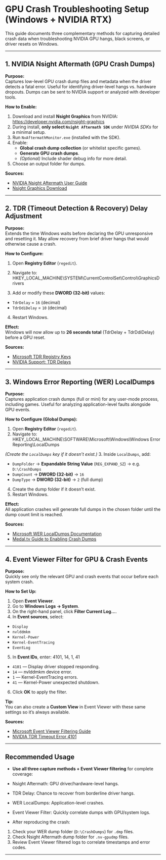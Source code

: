 # GPU Crash Troubleshooting Setup (Windows + NVIDIA RTX)

This guide documents three complementary methods for capturing detailed crash data when troubleshooting NVIDIA GPU hangs, black screens, or driver resets on Windows.

---

## 1. NVIDIA Nsight Aftermath (GPU Crash Dumps)

**Purpose:**  
Captures low-level GPU crash dump files and metadata when the driver detects a fatal error. Useful for identifying driver-level hangs vs. hardware dropouts. Dumps can be sent to NVIDIA support or analyzed with developer tools.

**How to Enable:**
1. Download and install **Nsight Graphics** from NVIDIA:  
   https://developer.nvidia.com/nsight-graphics
2. During install, **only select `Nsight Aftermath SDK`** under *NVIDIA SDKs* for a minimal setup.
3. Run `NvAftermathMonitor.exe` (installed with the SDK).
4. Enable:
   - **Global crash dump collection** (or whitelist specific games).
   - **Generate GPU crash dumps**.
   - *(Optional)* Include shader debug info for more detail.
5. Choose an output folder for dumps.

**Sources:**  
- [NVIDIA Nsight Aftermath User Guide](https://docs.nvidia.com/nsight-aftermath/UserGuide/index.html)  
- [Nsight Graphics Download](https://developer.nvidia.com/nsight-graphics)

---

## 2. TDR (Timeout Detection & Recovery) Delay Adjustment

**Purpose:**  
Extends the time Windows waits before declaring the GPU unresponsive and resetting it. May allow recovery from brief driver hangs that would otherwise cause a crash.

**How to Configure:**
1. Open **Registry Editor** (`regedit`).
2. Navigate to: HKEY_LOCAL_MACHINE\SYSTEM\CurrentControlSet\Control\GraphicsDrivers


3. Add or modify these **DWORD (32-bit)** values:
- `TdrDelay` = `16` (decimal)
- `TdrDdiDelay` = `10` (decimal)
4. Restart Windows.

**Effect:**  
Windows will now allow up to **26 seconds total** (TdrDelay + TdrDdiDelay) before a GPU reset.

**Sources:**  
- [Microsoft TDR Registry Keys](https://learn.microsoft.com/en-us/windows-hardware/drivers/display/tdr-registry-keys)  
- [NVIDIA Support: TDR Delays](https://nvidia.custhelp.com/app/answers/detail/a_id/3335)

---

## 3. Windows Error Reporting (WER) LocalDumps

**Purpose:**  
Captures application crash dumps (full or mini) for any user-mode process, including games. Useful for analyzing application-level faults alongside GPU events.

**How to Configure (Global Dumps):**
1. Open **Registry Editor** (`regedit`).
2. Navigate to: HKEY_LOCAL_MACHINE\SOFTWARE\Microsoft\Windows\Windows Error Reporting\LocalDumps

*(Create the `LocalDumps` key if it doesn’t exist.)*
3. Inside `LocalDumps`, add:
- `DumpFolder` → **Expandable String Value** (`REG_EXPAND_SZ`) → e.g. `D:\CrashDumps`
- `DumpCount` → **DWORD (32-bit)** → `16`
- `DumpType` → **DWORD (32-bit)** → `2` (full dump)
4. Create the dump folder if it doesn’t exist.
5. Restart Windows.

**Effect:**  
All application crashes will generate full dumps in the chosen folder until the dump count limit is reached.

**Sources:**  
- [Microsoft WER LocalDumps Documentation](https://learn.microsoft.com/en-us/windows/win32/wer/collecting-user-mode-dumps)  
- [Medal.tv Guide to Enabling Crash Dumps](https://support.medal.tv/support/solutions/articles/48001156648-how-to-enable-windows-crash-dumps)

---

## 4. Event Viewer Filter for GPU & Crash Events

**Purpose:**  
Quickly see only the relevant GPU and crash events that occur before each system crash.

**How to Set Up:**
1. Open **Event Viewer**.
2. Go to **Windows Logs → System**.
3. On the right-hand panel, click **Filter Current Log…**.
4. In **Event sources**, select:
- `Display`
- `nvlddmkm`
- `Kernel-Power`
- `Kernel-EventTracing`
- `EventLog`
5. In **Event IDs**, enter: 4101, 14, 1, 41

- `4101` — Display driver stopped responding.
- `14` — nvlddmkm device error.
- `1` — Kernel-EventTracing errors.
- `41` — Kernel-Power unexpected shutdown.

6. Click **OK** to apply the filter.

**Tip:**  
You can also create a **Custom View** in Event Viewer with these same settings so it’s always available.

**Sources:**  
- [Microsoft Event Viewer Filtering Guide](https://learn.microsoft.com/en-us/windows/security/threat-protection/auditing/event-viewer-security-events)  
- [NVIDIA TDR Timeout Error 4101](https://nvidia.custhelp.com/app/answers/detail/a_id/5175)

---

## Recommended Usage
- **Use all three capture methods + Event Viewer filtering** for complete coverage:
- Nsight Aftermath: GPU driver/hardware-level hangs.
- TDR Delay: Chance to recover from borderline driver hangs.
- WER LocalDumps: Application-level crashes.
- Event Viewer Filter: Quickly correlate dumps with GPU/system logs.

- After reproducing the crash:
1. Check your WER dump folder (`D:\CrashDumps`) for `.dmp` files.
2. Check Nsight Aftermath dump folder for `.nv-gpudmp` files.
3. Review Event Viewer filtered logs to correlate timestamps and error codes.

---
  
